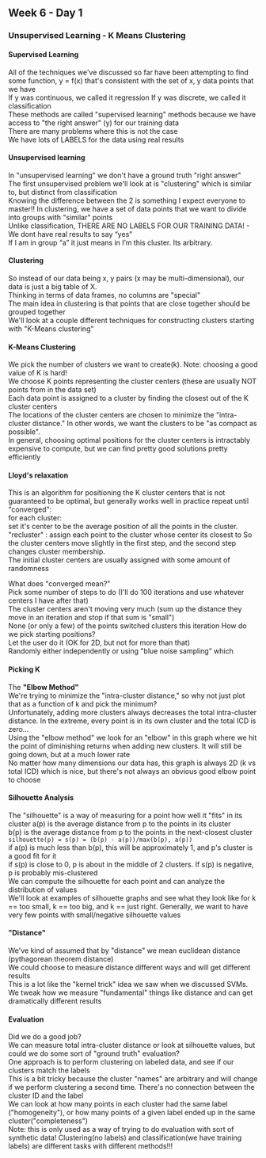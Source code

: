 ## Week 6 - Day 1
### Unsupervised Learning - K Means Clustering
#### Supervised Learning
All of the techniques we've discussed so far have been attempting to find some function, y = f(x) that's consistent with the set of x, y data points that we have  
If y was continuous, we called it regression If y was discrete, we called it classification  
These methods are called "supervised learning" methods because we have access to "the right answer" (y) for our training data  
There are many problems where this is not the case  
We have lots of LABELS for the data using real results

#### Unsupervised learning
In "unsupervised learning" we don't have a ground truth "right answer"  
The first unsupervised problem we'll look at is "clustering" which is similar to, but distinct from classification  
Knowing the difference between the 2 is something I expect everyone to master!!
In clustering, we have a set of data points that we want to divide into groups with "similar" points  
Unlike classification, THERE ARE NO LABELS FOR OUR TRAINING DATA! - We dont have real results to say “yes”  
If I am in group “a” it just means in I’m this cluster. Its arbitrary.

#### Clustering
So instead of our data being x, y pairs (x may be multi-dimensional), our data is just a big table of X.  
Thinking in terms of data frames, no columns are "special"  
The main idea in clustering is that points that are close together should be grouped together  
We'll look at a couple different techniques for constructing clusters starting with "K-Means clustering”

#### K-Means Clustering
We pick the number of clusters we want to create(k). Note: choosing a good value of K is hard!  
We choose K points representing the cluster centers (these are usually NOT points from in the data set)  
Each data point is assigned to a cluster by finding the closest out of the K cluster centers  
The locations of the cluster centers are chosen to minimize the "intra-cluster distance." In other words, we want the clusters to be "as compact as possible".  
In general, choosing optimal positions for the cluster centers is intractably expensive to compute, but we can find pretty good solutions pretty efficiently

#### Lloyd's relaxation
This is an algorithm for positioning the K cluster centers that is not guaranteed to be optimal, but generally works well in practice
repeat until "converged":  
for each cluster:  
set it's center to be the average position of all the points in the cluster. 
"recluster" : assign each point to the cluster whose center its closest to
So the cluster centers move slightly in the first step, and the second step changes cluster membership.  
The initial cluster centers are usually assigned with some amount of randomness

What does "converged mean?"  
Pick some number of steps to do (I'll do 100 iterations and use whatever centers I have after that)  
The cluster centers aren't moving very much (sum up the distance they move in an iteration and stop if that sum is "small")  
None (or only a few) of the points switched clusters this iteration How do we pick starting positions?  
Let the user do it (OK for 2D, but not for more than that)  
Randomly either independently or using "blue noise sampling” which

#### Picking K
The **"Elbow Method"**  
We're trying to minimize the "intra-cluster distance," so why not just plot that as a function of k and pick the minimum?  
Unfortunately, adding more clusters always decreases the total intra-cluster distance. In the extreme, every point is in its own cluster and the total ICD is zero...  
Using the "elbow method" we look for an "elbow" in this graph where we hit the point of diminishing returns when adding new clusters. It will still be going down, but at a much lower rate  
No matter how many dimensions our data has, this graph is always 2D (k vs total ICD) which is nice, but there's not always an obvious good elbow point to choose

#### Silhouette Analysis
The "silhouette" is a way of measuring for a point how well it "fits" in its cluster a(p) is the average distance from p to the points in its cluster  
b(p) is the average distance from p to the points in the next-closest cluster `silhouette(p) = s(p) = (b(p) - a(p))/max(b(p), a(p))`  
if a(p) is much less than b(p), this will be approximately 1, and p's cluster is a good fit for it  
if s(p) is close to 0, p is about in the middle of 2 clusters. If s(p) is negative, p is probably mis-clustered  
We can compute the silhouette for each point and can analyze the distribution of values  
We'll look at examples of silhouette graphs and see what they look like for k == too small, k == too big, and k == just right. 
Generally, we want to have very few points with small/negative silhouette values

#### "Distance"
We've kind of assumed that by "distance" we mean euclidean distance (pythagorean theorem distance)  
We could choose to measure distance different ways and will get different results  
This is a lot like the "kernel trick" idea we saw when we discussed SVMs. We tweak how we measure "fundamental" things like distance and can get dramatically different results

#### Evaluation
Did we do a good job?  
We can measure total intra-cluster distance or look at silhouette values, but could we do some sort of "ground truth" evaluation?  
One approach is to perform clustering on labeled data, and see if our clusters match the labels  
This is a bit tricky because the cluster "names" are arbitrary and will change if we perform clustering a second time. There's no connection between the cluster ID and the label  
We can look at how many points in each cluster had the same label ("homogeneity"), or how many points of a given label ended up in the same cluster("completeness")  
Note: this is only used as a way of trying to do evaluation with sort of synthetic data! Clustering(no labels) and classification(we have training labels) are different tasks with different methods!!!